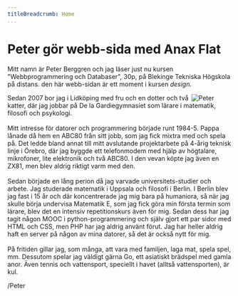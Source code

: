 ```yaml
---
titleBreadcrumb: Home
...
```

Peter gör webb-sida med Anax Flat
===============================

Mitt namn är Peter Berggren och jag läser just nu kursen "Webbprogrammering och Databaser", 30p, på Blekinge Tekniska Högskola på distans. den här webb-sidan är ett moment i kursen *design*.  

<figure>
  <img src="img/pb-400.jpg" alt="Peter" style="float:right">
</figure>  

Sedan 2007 bor jag i Lidköping med fru och en dotter och två katter, där jag jobbar på De la Gardiegymnasiet som lärare i matematik, filosofi och psykologi.
<br><br>
Mitt intresse för datorer och programmering började runt 1984-5. Pappa lånade då hem en ABC80 från sitt jobb, som jag fick mixtra med och spela på. Det ledde bland annat till mitt avslutande projektarbete på 4-årig teknisk linje i Örebro, där jag byggde ett telefonmodem med hjälp av högtalare, mikrofoner, lite elektronik och två ABC80. I den vevan köpte jag även en ZX81, men blev aldrig riktigt varm med den.
<br><br>
Sedan började en lång perion då jag varvade universitets-studier och arbete. Jag studerade matematik i Uppsala och filosofi i Berlin. I Berlin blev jag fast i 15 år och där koncentrerade jag mig bara på humaniora, så när jag skulle börja undervisa Matematik E, som jag fick göra min första termin som lärare, blev det en intensiv repetitionskurs även för mig. Sedan dess har jag tagit någon MOOC i python-programmering och själv gjort ett par sidor med HTML och CSS, men PHP har jag aldrig använt förut. Jag har heller aldrig haft en server på någon av mina datorer, så det är också nytt för mig.
<br><br>
På fritiden gillar jag, som många, att vara med familjen, laga mat, spela spel, mm. Dessutom spelar jag väldigt gärna Go, ett asiatiskt brädspel med gamla anor. Även tennis och vattensport, speciellt i havet (alltså vattensporten), är kul.
  
/Peter
